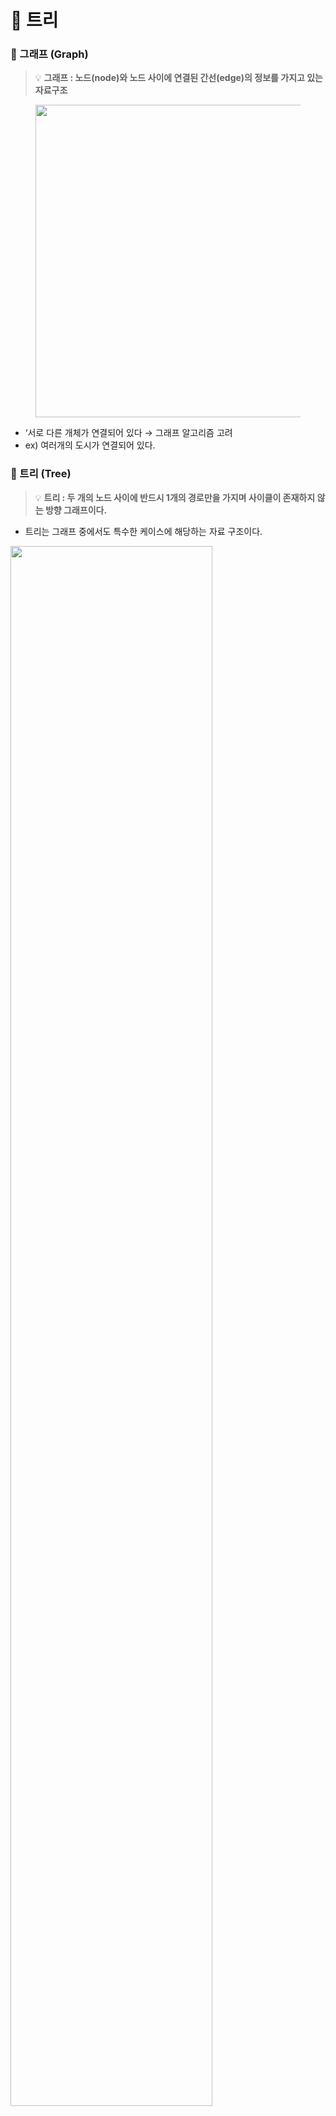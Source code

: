 # 🎄 트리

### 📎 그래프 (Graph)

> 💡 **그래프 : 노드(node)와 노드 사이에 연결된 간선(edge)의 정보를 가지고 있는 자료구조**

<figure>
<image src="https://user-images.githubusercontent.com/102219847/236390921-65e71330-1c1b-4e01-a741-cca82b821043.png" width="500">
  </figure>

- ‘서로 다른 개체가 연결되어 있다 → 그래프 알고리즘 고려
- ex) 여러개의 도시가 연결되어 있다.

### 📎 트리 (Tree)
  
> 💡 **트리 : 두 개의 노드 사이에 반드시 1개의 경로만을 가지며 사이클이 존재하지 않는 방향 그래프이다.**
- 트리는 그래프 중에서도 특수한 케이스에 해당하는 자료 구조이다.


<img src="https://user-images.githubusercontent.com/102219847/236392149-4a9bb29f-c831-465a-8253-e2d033296949.png" width="80%">

- 방향 그래프
- 계층적 구조 (부모-자식 관계)
- 사이클, 자체 간선 (self-loop)가 불가능
- 모든 자식 노드는 하나의 부모 노드를 가지며, 따라서 루트 노드는 하나만 존재

  → 노드가 N개인 트리는 항상 N-1개의 간선을 가짐

- 임의의 두 노드 간의 경로는 유일

---

## 📌 트리 종류
### ○ 편향 트리 (skew tree)

- 모든 노드들이 자식을 하나만 가진 트리
- 왼쪽 방향으로 자식을 하나만 가지면 left skew tree, 오른쪽으로 가지면 right skew tree라고 한다.
  
<img src="https://user-images.githubusercontent.com/102219847/236392615-bb54eecd-363e-4b28-9a49-4f209182fe58.png" width="50%">

### ○ 이진 트리 (Binary Tree)

- 각 노드의 차수 (자식 노드)가 2 이하인 트리

<img src="https://user-images.githubusercontent.com/102219847/236392654-aba70340-1143-4b69-94c8-641809108189.png" width="50%">

### ○ 이진 탐색 트리 (Binary Search Tree, BST)

- 순서화된 이진 트리 : 자식 노드가 2개 이하
- **탐색에 최적화**된 이진 트리, 하지만 재구성 할 때 트리 구조를 만들고 유지할 때 오버헤드가 크다.
- 노드의 왼쪽 자식은 부모의 값보다 작은 값을 가지며, 오른쪽 자식은 부모보다 큰 값을 가진다. (**왼쪽 자식 노드 < 부모 노드 < 오른쪽 자식 노드**)
- 중위 순회로 정렬된 순서를 읽을 수 있다.

![](https://blog.penjee.com/wp-content/uploads/2015/11/binary-search-tree-sorted-array-animation.gif)

### ○ m원 탐색 트리 (M-way Search Tree)

- 최대 m개의 서브 트리를 갖는 탐색 트리
- 이진 탐색 트리의 확장된 형태로 높이를 줄이기 위해 사용

![image](https://user-images.githubusercontent.com/102219847/236392825-da7be451-8d4e-46eb-bb29-c4b509d6cfbd.png)

- 다원 탐색 트리는 스스로 균형을 유지하기 못하기 때문에 불균형이 발생할 수 있으며, 이 경우 검색 성능이 떨어지게 된다.
<img src="https://user-images.githubusercontent.com/102219847/236392852-fc37bc20-016b-4dd2-b85d-4b4ec199e887.png" width="70%">


- 이를 보완하기 위해 스스로 균형을 유지하는 `Balanced Tree`가 있다.

### ○ 균형 트리 (B-Tree, Balanced Tree)

- m원 탐색 트리에서 높이 균형을 유지하는 트리
- 노드의 key의 수가 k개라면, 자식 node의 수는 k+1개이다.
- 루트와 잎 노드를 제외한 트리의 각 노드는 최소 m/2보다 크거나 같은 정수의 서브트리를 갖는다.
- 트리의 루트는 최소 2개의 서브트리를 갖는다.
- 트리의 모든 잎 노드는 같은 레벨에 있다.
- B+ tree, B* tree도 있다. ([참고](https://ssocoit.tistory.com/217))
  
<img src="https://user-images.githubusercontent.com/102219847/236392882-34ae78b0-6e92-4985-b3c7-65b76bde46df.png" width="70%">

### ○ AVL 트리 (Adelson-Velsky and Landis tree)
- 자가 균형 이진 탐색 트리, 스스로 균형을 잡는 데이터 구조이다.
- 이진탐색트리는 한쪽으로 노드가 쏠릴 수 있다. 최악의 경우 O(N)의 시간이 필요하다.
  -> 이런 단점을 극복할 수 있는 자료구조가 AVL 트리이다.
1. 이진 탐색 트리의 속성을 가진다.
2. 왼쪽, 오른쪽 서브 트리의 높이 차이가 최대 1이다.
3. 높이 차이가 1보다 커지면 회전 (rotation)을 균형을 맞춰 높이 차이를 줄인다.
4. 삽입, 검색, 삭제의 시간 복잡도가 O(logN)이다. (N : 노드의 개수)
- 균형이 무너졌는지 판단할 때 Balance Factor를 사용한다.
![image](https://github.com/daengnyangffojjag/CS-Interview/assets/102219847/947aaac4-c439-4a58-a544-ae61bbf8ebab)
- [참고](https://code-lab1.tistory.com/61)

### ○ Red-Black Tree
- 레드-블랙 트리는 자가 균형 이진 탐색트리이다. 
1. 모든 노드는 빨간색 혹은 검은색이다.
2. 루트 노드는 검은색이다.
3. 모든 리프 노드 (NIL)들은 검은색이다. (NIL: null leaf, 자료를 갖지 않고 트리의 끝을 나타내는 노드)
4. 빨간색 노드의 자식은 검은색이다.
  == No double red (빨간색 노드가 연속으로 나올 수 없다.)
4. 모든 리프 노드에서 Black Depth는 같다.
  == 리프노드에서 루트 노드까지 가는 경로에서 만나는 검은색 노드의 개수가 같다.
- 사용 예
  - Java 8 이후, HashMap의 Seperate Chaining에서 LinkedList 대신 RB tree를 사용한다. (O(N) -> O(logN))
  - Collection에서 ArrayList의 내부적인 알고리즘이 RBT로 이루어져 있다.
  - C++의 map의 내부 구현은 검색, 삽입, 삭제가 O(logN)으로 동작하는 RB 트리로 되어있다.

### ○ AVL tree vs Red-Black tree
1) AVL tree
- 조회 시 더 빠르다.
- 노드에 색깔이 없다.
- 단점 : Balance factor나 height를 노드에 저장하기 때문에 각 노드 당 integer 값을 하나 저장하고 있어야 한다.
  
2) Red-Black tree
- 삽입, 삭제 작업 시 균형을 맞추기 위한 작업 횟수가 적다.
  RB : O(1), AVL : O(logN)
- 각 노드 당 색깔을 표현하는데 1bit만 필요하다.



## 📌 트리의 적용

**1️⃣ Spanning trees (신장 트리)**

- 그래프 내의 모든 정점을 포함하는 트리 구조
- 최소의 간선을 이용하여 모든 노드를 연결하고자 하는 경우

  → N개의 노드를 (N-1)개의 간선으로 연결

- 예) 통신 네트워크, 라우터에서 사용되는 최단 경로
<img width="497" alt="image" src="https://user-images.githubusercontent.com/102219847/236394716-0753b7b2-d564-42fb-a0e5-71cb82fb1a70.png">


**2️⃣ 이진 탐색 트리**

- 데이터를 정렬된 상태로 유지하는데 도움이 된다.

**3️⃣ 계층적 구조 데이터**

- 트리는 데이터를 계층 구조로 저장한다.
- 예) 폴더와 파일

**4️⃣ Syntax tree**

- 구문 트리는 컴파일러에서 사용되는 프로그램 소스 코드의 구조를 나타낸다.
- 컴파일러는 계층 구조로 된 정보를 추출하여 Syntax Tree로 만든다.

<img width="431" alt="image" src="https://user-images.githubusercontent.com/102219847/236393515-a712d610-b908-4806-b331-438548c55b97.png">


**5️⃣ Trie**

- 문자열을 빠르게 탐색할 수 있는 자료구조이다.
<img src="https://user-images.githubusercontent.com/102219847/236393041-600e527b-1ff3-4ab6-8d3f-689adf4c8026.png" width="50%">


**6️⃣ Heap**

- priority queue을 구현하는데 사용될 수 있다.
- 배열 형태로 표현할 수 있는 트리 데이터 구조이다.
- 예) 최소 힙은 항상 부모 노드가 자식 노드보다 크기가 작은 자료구조로 집합에서 가장 작은 수만을 꺼내올 때 유용한 자료구조이다.

**7️⃣ DB indexing**

- 데이터 베이스 인덱싱을 구현하는데 트리를 사용한다.
- 예) B-Tree, B+ Tree, AVL Tree

## 📌 트리 구조 장점

- 효율적인 삽입, 삭제, 검색이 가능
- 계층적인 구조를 가진다.
- List, LinkedList보다 적은 메모리 공간을 사용한다.

## 📌 트리 구조 단점

- 포인터를 위한 추가 메모리가 필요하다.
- 다른 데이터 구조에 비해 확장성이 제한된다.
- 대용량 데이터에는 적합하지 않다.
- 불균형이 심해지면 성능이 저하되고, 효율성이 떨어진다.

## 📌 트리의 순회

트리의 모든 노드들을 방문하는 과정을 트리 순회 (Treee Traversal)이라고 한다.

전위 순회 (Pre-order), 중위 순회 (In-order), 후위 순회 (Post-order) 세 가지가 있으며, 보통 재귀로 구현된다.

### ○ 전위 순회 (Pre-order)

전위 순회는 깊이 우선 순회 (Depth-First Traversal)이라고도 한다.

트리를 복사하거나, 전위 표기법을 구하는데 주로 사용된다. 트리를 복사할 때 전위 순회를 사용하는 이유는 트리를 생성할 때 자식 노드보다 부모 노드가 먼저 생성되어야 하기 때문이다.

1. root 노드를 방문한다.
2. 왼쪽 서브 트리를 전위 순회한다.
3. 오른쪽 서브 트리를 전위 순회 한다.

<img width="386" alt="image" src="https://user-images.githubusercontent.com/102219847/236394105-fcb70dc3-fabb-4b18-a826-b1888c5556d7.png">
`A → B → D → E → C → F → G`

### ○ 중위 순회 (In-order)

중위 순회는 왼쪽 오른쪽 대칭으로 순회하기 때문에 대칭 순회 (Symmetric traversal)이라고도 한다.

이진 탐색 트리에서 오른차순 또는 내림차순으로 값을 가져올 때 사용한다.

1. 왼쪽 서브 트리를 중위 순회한다.
2. root 노드를 방문한다.
3. 오른쪽 서브 트리를 중위 순회한다.

<img width="392" alt="image" src="https://user-images.githubusercontent.com/102219847/236394147-fe3d487c-509d-4f82-8903-0b05208cd8dd.png">
`D → B → E → A → F → C → G`

### ○ 후위 순회 (Post-order)

후위 순회는 주로 트리를 삭제하는데 사용된다.

이유는 부모노드를 삭제하기 전에 자식 노드를 삭제하는 순으로 노드를 삭제해야 하기 때문이다.

1. 왼쪽 서브트리를 후위 순회한다.
2. 오른쪽 서브트리를 후위 순회한다.
3. root노드를 방문한다.

<img width="387" alt="image" src="https://user-images.githubusercontent.com/102219847/236394176-fcdd2afd-e10f-4ad2-99f7-88258657f5bb.png">
`D → E → B → F → G → C → A`

### 참고
[https://www.geeksforgeeks.org/introduction-to-tree-data-structure-and-algorithm-tutorials/](https://www.geeksforgeeks.org/introduction-to-tree-data-structure-and-algorithm-tutorials/)
[https://yoongrammer.tistory.com/68](https://yoongrammer.tistory.com/68)
[https://laboputer.github.io/ps/2017/09/29/graph/](https://laboputer.github.io/ps/2017/09/29/graph/)
[https://hayden-archive.tistory.com/392](https://hayden-archive.tistory.com/392)
  

### 예상 질문
- 트리 자료 구조에 대해 설명해주세요.
- 트리의 종류에 대해 설명해주세요.
- 트리를 사용하는 예와 쓰는 이유에 대해 설명해주세요.
- 이진 탐색 트리에 대해 설명해주세요.
